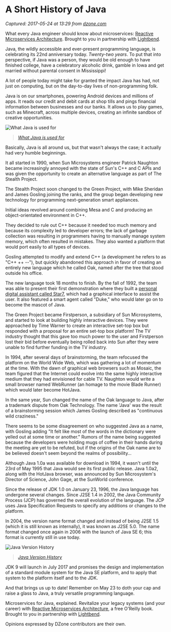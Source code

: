 # A Short History of Java

_Captured: 2017-05-24 at 13:29 from [dzone.com](https://dzone.com/articles/a-short-history-of-java?edition=299096&utm_source=Daily%20Digest&utm_medium=email&utm_campaign=dd%202017-05-23)_

What every Java engineer should know about microservices: [Reactive Microservices Architecture](https://dzone.com/go?i=153025&u=https%3A%2F%2Finfo.lightbend.com%2FCOLL-20XX-Reactive-Microservices-Architecture-RES-LP.html%3Flst%3DDZ%3Futm_source%3Ddzone%26utm_medium%3Dpartner-resources%26utm_campaign%3DCOLL-20XX-Reactive-Microservices-Architecture%26utm_term%3Dnone%26utm_content%3Dnone). Brought to you in partnership with [Lightbend](https://dzone.com/go?i=153025&u=https%3A%2F%2Finfo.lightbend.com%2FCOLL-20XX-Reactive-Microservices-Architecture-RES-LP.html%3Flst%3DDZ%3Futm_source%3Ddzone%26utm_medium%3Dpartner-resources%26utm_campaign%3DCOLL-20XX-Reactive-Microservices-Architecture%26utm_term%3Dnone%26utm_content%3Dnone).

Java, the wildly accessible and ever-present programming language, is celebrating its 22nd anniversary today. _Twenty-two years_. To put that into perspective, if Java was a person, they would be old enough to have finished college, have a celebratory alcoholic drink, gamble in Iowa and get married without parental consent in Mississippi!

A lot of people today might take for granted the impact Java has had, not just on computing, but on the day-to-day lives of non-programming folk.

Java is on our smartphones, powering Android devices and millions of apps. It reads our credit and debit cards at shop tills and pings financial information between businesses and our banks. It allows us to play games, such as Minecraft, across multiple devices, creating an infinite sandbox of creative opportunities.

![What Java is used for](https://dzone.com/storage/temp/5326989-what-is-java-used-for.jpg)

> _[What Java is used for](https://www.pearsonfrank.com)_

Basically, Java is all around us, but that wasn't always the case; it actually had very humble beginnings.

It all started in 1990, when Sun Microsystems engineer Patrick Naughton became increasingly annoyed with the state of Sun's C++ and C APIs and was given the opportunity to create an alternative language as part of The Stealth Project.

The Stealth Project soon changed to the Green Project, with Mike Sheridan and James Gosling joining the ranks, and the group began developing new technology for programming next-generation smart appliances.

Initial ideas revolved around combining Mesa and C and producing an object-orientated environment in C++.

They decided to rule out C++ because it needed too much memory and because its complexity led to developer errors; the lack of garbage collection was resulting in programmers having to manually manage system memory, which often resulted in mistakes. They also wanted a platform that would port easily to all types of devices.

Gosling attempted to modify and extend C++ (a development he refers to as "C++ ++ --"), but quickly abandoned this approach in favor of creating an entirely new language which he called Oak, named after the tree that stood outside his office.

The new language took 18 months to finish. By the fall of 1992, the team was able to present their first demonstration where they built a [personal digital assistant called Star7](https://www.youtube.com/watch?v=1CsTH9S79qI), which had a graphical interface to assist the user. It also featured a smart agent called "Duke," who would later go on to become the mascot of Java.

The Green Project became Firstperson, a subsidiary of Sun Microsystems, and started to look at building highly interactive devices. They were approached by Time Warner to create an interactive set-top box but responded with a proposal for an entire set-top box platform! The TV industry thought that this gave too much power to the user and Firstperson lost their bid before eventually being rolled back into Sun after they were unable to find further funding in the TV industry.

In 1994, after several days of brainstorming, the team refocused the platform on the World Wide Web, which was gathering a lot of momentum at the time. With the dawn of graphical web browsers such as Mosaic, the team figured that the Internet could evolve into the same highly interactive medium that they had envisioned for cable TV. Naughton would write a small browser named WebRunner (an homage to the movie Blade Runner) which would later become HotJava.

In the same year, Sun changed the name of the Oak language to Java, after a trademark dispute from Oak Technology. The name 'Java' was the result of a brainstorming session which James Gosling described as "continuous wild craziness."

There seems to be some disagreement on who suggested Java as a name, with Gosling adding "It felt like most of the words in the dictionary were yelled out at some time or another." Rumors of the name being suggested because the developers were holding mugs of coffee in their hands during the meeting are yet to be refuted, but if the origins of the Oak name are to be believed doesn't seem beyond the realms of possibility…

Although Java 1.0a was available for download in 1994, it wasn't until the 23rd of May 1995 that Java would see its first public release. Java 1.0a2, along with the HotJava browser, was announced by Sun Microsystem's Director of Science, John Gage, at the SunWorld conference.

Since the release of JDK 1.0 on January 23, 1996, the Java language has undergone several changes. Since J2SE 1.4 in 2002, the Java Community Process (JCP) has governed the overall evolution of the language. The JCP uses Java Specification Requests to specify any additions or changes to the platform.

In 2004, the version name format changed and instead of being J2SE 1.5 (which it is still known as internally), it was known as J2SE 5.0. The name format changed once again in 2006 with the launch of Java SE 6; this format is currently still in use today.

![Java Version History](https://dzone.com/storage/temp/5326984-java-version-history.jpg)

> _[Java Version History](https://www.pearsonfrank.com)_

JDK 9 will launch in July 2017 and promises the design and implementation of a standard module system for the Java SE platform, and to apply that system to the platform itself and to the JDK.

And that brings us up to date! Remember on May 23 to doth your cap and raise a glass to Java, a truly versatile programming language.

Microservices for Java, explained. Revitalize your legacy systems (and your career) with [Reactive Microservices Architecture](https://dzone.com/go?i=153026&u=https%3A%2F%2Finfo.lightbend.com%2FCOLL-20XX-Reactive-Microservices-Architecture-RES-LP.html%3Flst%3DDZ%3Futm_source%3Ddzone%26utm_medium%3Dpartner-resources%26utm_campaign%3DCOLL-20XX-Reactive-Microservices-Architecture%26utm_term%3Dnone%26utm_content%3Dnone), a free O'Reilly book. Brought to you in partnership with [Lightbend](https://dzone.com/go?i=153026&u=https%3A%2F%2Finfo.lightbend.com%2FCOLL-20XX-Reactive-Microservices-Architecture-RES-LP.html%3Flst%3DDZ%3Futm_source%3Ddzone%26utm_medium%3Dpartner-resources%26utm_campaign%3DCOLL-20XX-Reactive-Microservices-Architecture%26utm_term%3Dnone%26utm_content%3Dnone).

Opinions expressed by DZone contributors are their own.
